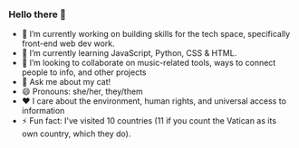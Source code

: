 ### Hello there 👋

- 🔭 I’m currently working on building skills for the tech space, specifically front-end web dev work. 
- 🌱 I’m currently learning JavaScript, Python, CSS & HTML.
- 👯 I’m looking to collaborate on music-related tools, ways to connect people to info, and other projects
- 💬 Ask me about my cat!
- 😄 Pronouns: she/her, they/them
- ❤️ I care about the environment, human rights, and universal access to information
- ⚡ Fun fact: I've visited 10 countries (11 if you count the Vatican as its own country, which they do). 
